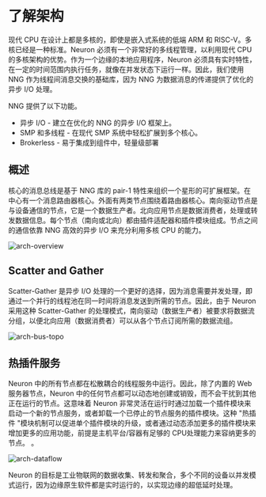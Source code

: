 # 了解架构

现代 CPU 在设计上都是多核的，即使是嵌入式系统的低端 ARM 和 RISC-V。多核已经是一种标准。Neuron 必须有一个非常好的多线程管理，以利用现代 CPU 的多核架构的优势。作为一个边缘的本地应用程序，Neuron 必须具有实时特性，在一定的时间范围内执行任务，就像在并发状态下运行一样。因此，我们使用 NNG 作为线程间消息交换的基础库，因为 NNG 为数据消息的传递提供了优化的异步 I/O 处理。

NNG 提供了以下功能。
* 异步 I/O - 建立在优化的 NNG 的异步 I/O 框架上。
* SMP 和多线程 - 在现代 SMP 系统中轻松扩展到多个核心。
* Brokerless - 易于集成到组件中，轻量级部署 

## 概述
核心的消息总线是基于 NNG 库的 pair-1 特性来组织一个星形的可扩展框架。在中心有一个消息路由器核心。外面有两类节点围绕着路由器核心。南向驱动节点是与设备通信的节点，它是一个数据生产者。北向应用节点是数据消费者，处理或转发数据信息。每个节点（南向或北向）都由插件适配器和插件模块组成。节点之间的通信依靠 NNG 高效的异步 I/O 来充分利用多核 CPU 的能力。

![arch-overview](./assets/arch-overview.png)

## Scatter and Gather
Scatter-Gather 是异步 I/O 处理的一个更好的选择，因为消息需要并发处理，即通过一个并行的线程池在同一时间将消息发送到所需的节点。因此，由于 Neuron 采用这种 Scatter-Gather 的处理模式，南向驱动（数据生产者）被要求将数据流分组，以便北向应用（数据消费者）可以从各个节点订阅所需的数据流组。

![arch-bus-topo](./assets/arch-dataflow.png)

## 热插件服务
Neuron 中的所有节点都在松散耦合的线程服务中运行。因此，除了内置的 Web 服务器节点，Neuron 中的任何节点都可以动态地创建或销毁，而不会干扰到其他正在运行的节点。这意味着 Neuron 非常灵活在运行时通过加载一个插件模块来启动一个新的节点服务，或者卸载一个已停止的节点服务的插件模块。这种 "热插件 "模块机制可以促进单个插件模块的升级，或者通过动态添加更多的插件模块来增加更多的应用功能，前提是主机平台/容器有足够的 CPU处理能力来容纳更多的节点。
。

![arch-dataflow](./assets/arch-bus-topo.png)

Neuron 的目标是工业物联网的数据收集、转发和聚合，多个不同的设备以并发模式运行，因为边缘原生软件都是实时运行的，以实现边缘的超低延时处理。
